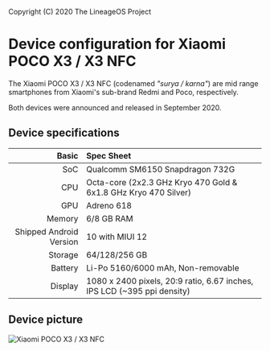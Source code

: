 Copyright (C) 2020 The LineageOS Project

Device configuration for Xiaomi POCO X3 / X3 NFC
=========================================

The Xiaomi POCO X3 / X3 NFC (codenamed _"surya / karna"_) are mid range smartphones from Xiaomi's sub-brand Redmi and Poco, respectively.

Both devices were announced and released in September 2020.

## Device specifications

Basic   | Spec Sheet
-------:|:-------------------------
SoC     | Qualcomm SM6150 Snapdragon 732G
CPU     | Octa-core (2x2.3 GHz Kryo 470 Gold & 6x1.8 GHz Kryo 470 Silver)
GPU     | Adreno 618
Memory  | 6/8 GB RAM
Shipped Android Version | 10 with MIUI 12
Storage | 64/128/256 GB
Battery | Li-Po 5160/6000 mAh, Non-removable
Display | 1080 x 2400 pixels, 20:9 ratio, 6.67 inches, IPS LCD (~395 ppi density)

## Device picture

![Xiaomi POCO X3 / X3 NFC](https://fdn2.gsmarena.com/vv/pics/xiaomi/xiaomi-poco-x3-nfc-1.jpg "Xiaomi POCO X3 NFC")
